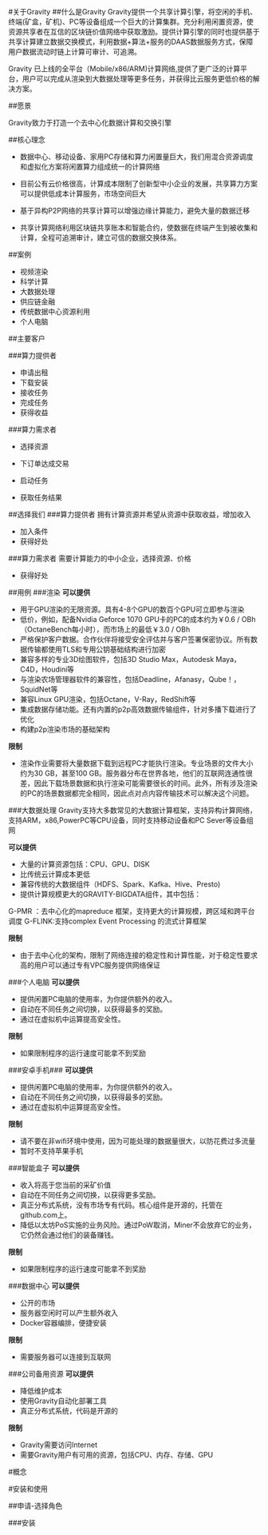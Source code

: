 #关于Gravity
##什么是Gravity
Gravity提供一个共享计算引擎，将空闲的手机、终端(矿盒，矿机)、PC等设备组成一个巨大的计算集群。充分利用闲置资源，使资源共享者在互信的区块链价值网络中获取激励。提供计算引擎的同时也提供基于共享计算建立数据交换模式，利用数据+算法+服务的DAAS数据服务方式，保障用户数据流动时链上计算可审计、可追溯。

Gravity 已上线的全平台（Mobile/x86/ARM)计算网络,提供了更广泛的计算平台，用户可以完成从渲染到大数据处理等更多任务，并获得比云服务更低价格的解决方案。


##愿景

Gravity致力于打造一个去中心化数据计算和交换引擎


##核心理念

- 数据中心、移动设备、家用PC存储和算力闲置量巨大，我们用混合资源调度和虚拟化方案将闲置算力组成统一的计算网络


- 目前公有云价格很高，计算成本限制了创新型中小企业的发展，共享算力方案可以提供低成本计算服务，市场空间巨大


- 基于异构P2P网络的共享计算可以增强边缘计算能力，避免大量的数据迁移

- 共享计算网络利用区块链共享账本和智能合约，使数据在终端产生到被收集和计算，全程可追溯审计，建立可信的数据交换体系。

##案例
- 视频渲染
- 科学计算
- 大数据处理
- 供应链金融
- 传统数据中心资源利用
- 个人电脑


##主要客户

###算力提供者

- 申请出租
- 下载安装
- 接收任务
- 完成任务
- 获得收益

###算力需求者

- 选择资源

- 下订单达成交易

- 启动任务

- 获取任务结果

##选择我们
###算力提供者
拥有计算资源并希望从资源中获取收益，增加收入

- 加入条件
- 获得好处


###算力需求者
需要计算能力的中小企业，选择资源、价格

- 获得好处

##用例
###渲染
**可以提供**

- 用于GPU渲染的无限资源。具有4-8个GPU的数百个GPU可立即参与渲染
- 低价，例如，配备Nvidia Geforce 1070 GPU卡的PC的成本约为￥0.6 / OBh（OctaneBench每小时），而市场上的最低￥3.0 / OBh
- 严格保护客户数据。合作伙伴将接受安全评估并与客户签署保密协议。所有数据传输都使用TLS和专用公钥基础结构进行加密
- 兼容多样的专业3D绘图软件，包括3D Studio Max，Autodesk Maya，C4D，Houdini等
- 与渲染农场管理器软件的兼容性，包括Deadline，Afanasy，Qube！，SquidNet等
- 兼容Linux GPU渲染，包括Octane，V-Ray，RedShift等
- 集成数据存储功能。还有内置的p2p高效数据传输组件，针对多播下载进行了优化
- 构建p2p渲染市场的基础架构

**限制**

- 渲染作业需要将大量数据下载到远程PC才能执行渲染。专业场景的文件大小约为30 GB，甚至100 GB。服务器分布在世界各地，他们的互联网连通性很差，因此下载场景数据和执行渲染可能需要很长的时间。此外，所有涉及渲染的PC的场景数据都完全相同，因此点对点内容传输技术可以解决这个问题。

###大数据处理
Gravity支持大多数常见的大数据计算框架，支持异构计算网络，支持ARM，x86,PowerPC等CPU设备，同时支持移动设备和PC Sever等设备组网

**可以提供**

- 大量的计算资源包括：CPU、GPU、DISK
- 比传统云计算成本更低
- 兼容传统的大数据组件（HDFS、Spark、Kafka、Hive、Presto)
- 提供计算规模更大的GRAVITY-BIGDATA组件，其中包括：
  
G-PMR ：去中心化的mapreduce 框架，支持更大的计算规模，跨区域和跨平台调度
G-FLINK:支持complex Event Processing 的流式计算框架

**限制**

- 由于去中心化的架构，限制了网络连接的稳定性和计算性能，对于稳定性要求高的用户可以通过专有VPC服务提供网络保证

###个人电脑
**可以提供**

- 提供闲置PC电脑的使用率，为你提供额外的收入。
- 自动在不同任务之间切换，以获得最多的奖励。
- 通过在虚拟机中运算提高安全性。

**限制**

- 如果限制程序的运行速度可能拿不到奖励

###安卓手机###
**可以提供**

- 提供闲置PC电脑的使用率，为你提供额外的收入。
- 自动在不同任务之间切换，以获得最多的奖励。
- 通过在虚拟机中运算提高安全性。

**限制**
- 请不要在非wifi环境中使用，因为可能处理的数据量很大，以防花费过多流量
- 暂时不支持苹果手机

###智能盒子
**可以提供**

- 收入将高于您当前的采矿价值
- 自动在不同任务之间切换，以获得更多奖励。
- 真正分布式系统，没有市场专有代码。核心组件是开源的，托管在github.com上。
- 降低以太坊PoS实施的业务风险。通过PoW取消，Miner不会放弃它的业务，它仍然会通过他们的装备赚钱。

**限制**

- 如果限制程序的运行速度可能拿不到奖励

###数据中心
**可以提供**

- 公开的市场
- 服务器空闲时可以产生额外收入
- Docker容器编排，便捷安装

**限制**

- 需要服务器可以连接到互联网


###公司备用资源
**可以提供**

- 降低维护成本
- 使用Gravity自动化部署工具
- 真正分布式系统，代码是开源的

**限制**

- Gravity需要访问Internet
- 需要Gravity用户有可用的资源，包括CPU、内存、存储、GPU

#概念

#安装和使用

##申请-选择角色

###安装
